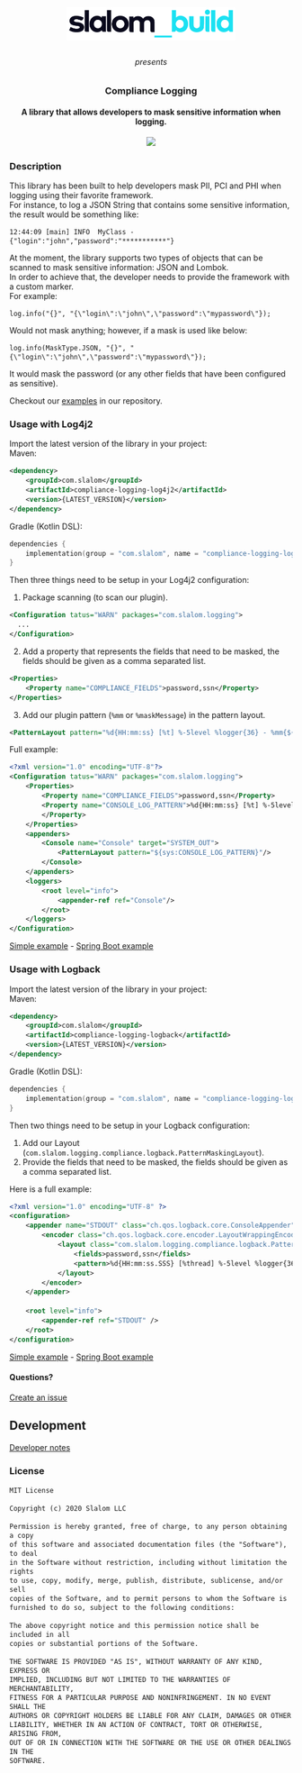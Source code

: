 <p align="center"><img src="docs/images/slalom.png" align="center" width="300" hspace="10" vspace="10"></p>
<h6 align="center">presents</h6>
<h3 align="center"><b>Compliance Logging</b></h3>
<h4 align="center">A library that allows developers to mask sensitive information when logging.</h4>

<p align="center">
<a href="LICENSE" alt="Project License"><img src="https://img.shields.io/apm/l/vim-mode?style=for-the-badge"></a>
</p>

### Description

This library has been built to help developers mask PII, PCI and PHI when logging using their favorite framework.<br />
For instance, to log a JSON String that contains some sensitive information, the result would be something like:

```log
12:44:09 [main] INFO  MyClass - {"login":"john","password":"***********"}
```

At the moment, the library supports two types of objects that can be scanned to mask sensitive information: JSON and Lombok.<br />
In order to achieve that, the developer needs to provide the framework with a custom marker. <br />
For example:
```log
log.info("{}", "{\"login\":\"john\",\"password":\"mypassword\"});
```
Would not mask anything; however, if a mask is used like below:
```log
log.info(MaskType.JSON, "{}", "{\"login\":\"john\",\"password":\"mypassword\"});
```
It would mask the password (or any other fields that have been configured as sensitive).

Checkout our [examples](examples) in our repository.

### Usage with Log4j2
Import the latest version of the library in your project:<br />
Maven:
```xml
<dependency>
    <groupId>com.slalom</groupId>
    <artifactId>compliance-logging-log4j2</artifactId>
    <version>{LATEST_VERSION}</version>
</dependency>
```
Gradle (Kotlin DSL):
```kotlin
dependencies {
    implementation(group = "com.slalom", name = "compliance-logging-log4j2", version = "{LATEST_VERSION}")
}
```
Then three things need to be setup in your Log4j2 configuration:
1. Package scanning (to scan our plugin).
```xml
<Configuration tatus="WARN" packages="com.slalom.logging">
  ...
</Configuration>
```

2. Add a property that represents the fields that need to be masked, the fields should be given as a comma separated list.

```xml
<Properties>
    <Property name="COMPLIANCE_FIELDS">password,ssn</Property>
</Properties>
```

3. Add our plugin pattern (`%mm` or `%maskMessage`) in the pattern layout.

```xml
<PatternLayout pattern="%d{HH:mm:ss} [%t] %-5level %logger{36} - %mm{${COMPLIANCE_FIELDS}}%n"/>
```
Full example:
```xml
<?xml version="1.0" encoding="UTF-8"?>
<Configuration tatus="WARN" packages="com.slalom.logging">
    <Properties>
        <Property name="COMPLIANCE_FIELDS">password,ssn</Property>
        <Property name="CONSOLE_LOG_PATTERN">%d{HH:mm:ss} [%t] %-5level %logger{36} - %mm{${COMPLIANCE_FIELDS}}%n
        </Property>
    </Properties>
    <appenders>
        <Console name="Console" target="SYSTEM_OUT">
            <PatternLayout pattern="${sys:CONSOLE_LOG_PATTERN}"/>
        </Console>
    </appenders>
    <loggers>
        <root level="info">
            <appender-ref ref="Console"/>
        </root>
    </loggers>
</Configuration>
```
[Simple example](examples/simple-log4j2-example) - [Spring Boot example](examples/spring-boot-log4j2-example)

### Usage with Logback
Import the latest version of the library in your project:<br />
Maven:
```xml
<dependency>
    <groupId>com.slalom</groupId>
    <artifactId>compliance-logging-logback</artifactId>
    <version>{LATEST_VERSION}</version>
</dependency>
```
Gradle (Kotlin DSL):
```kotlin
dependencies {
    implementation(group = "com.slalom", name = "compliance-logging-logback", version = "{LATEST_VERSION}")
}
```
Then two things need to be setup in your Logback configuration:

1. Add our Layout (`com.slalom.logging.compliance.logback.PatternMaskingLayout`).
2. Provide the fields that need to be masked, the fields should be given as a comma separated list.

Here is a full example:
```xml
<?xml version="1.0" encoding="UTF-8" ?>
<configuration>
    <appender name="STDOUT" class="ch.qos.logback.core.ConsoleAppender">
        <encoder class="ch.qos.logback.core.encoder.LayoutWrappingEncoder">
            <layout class="com.slalom.logging.compliance.logback.PatternMaskingLayout">
                <fields>password,ssn</fields>
                <pattern>%d{HH:mm:ss.SSS} [%thread] %-5level %logger{36} - %msg%n</pattern>
            </layout>
        </encoder>
    </appender>

    <root level="info">
        <appender-ref ref="STDOUT" />
    </root>
</configuration>
```
[Simple example](examples/simple-logback-example) - [Spring Boot example](examples/spring-boot-logback-example)

#### Questions?
[Create an issue](https://github.com/carlphilipp/compliance-logging/issues/new)

## Development

[Developer notes](DEV.md)

### License
```text
MIT License

Copyright (c) 2020 Slalom LLC

Permission is hereby granted, free of charge, to any person obtaining a copy
of this software and associated documentation files (the "Software"), to deal
in the Software without restriction, including without limitation the rights
to use, copy, modify, merge, publish, distribute, sublicense, and/or sell
copies of the Software, and to permit persons to whom the Software is
furnished to do so, subject to the following conditions:

The above copyright notice and this permission notice shall be included in all
copies or substantial portions of the Software.

THE SOFTWARE IS PROVIDED "AS IS", WITHOUT WARRANTY OF ANY KIND, EXPRESS OR
IMPLIED, INCLUDING BUT NOT LIMITED TO THE WARRANTIES OF MERCHANTABILITY,
FITNESS FOR A PARTICULAR PURPOSE AND NONINFRINGEMENT. IN NO EVENT SHALL THE
AUTHORS OR COPYRIGHT HOLDERS BE LIABLE FOR ANY CLAIM, DAMAGES OR OTHER
LIABILITY, WHETHER IN AN ACTION OF CONTRACT, TORT OR OTHERWISE, ARISING FROM,
OUT OF OR IN CONNECTION WITH THE SOFTWARE OR THE USE OR OTHER DEALINGS IN THE
SOFTWARE.
```